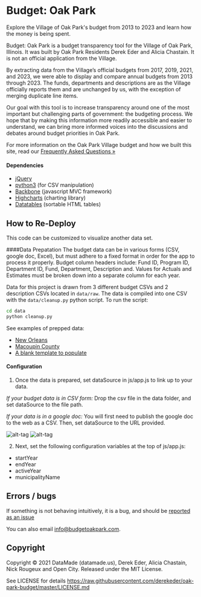 Budget: Oak Park
=====================================

Explore the Village of Oak Park's budget from 2013 to 2023 and learn how the money is being spent.

Budget: Oak Park is a budget transparency tool for the Village of Oak Park, Illinois. It was built by Oak Park Residents Derek Eder and Alicia Chastain. It is not an official application from the Village.

By extracting data from the Village’s official budgets from 2017, 2019, 2021, and 2023, we were able to display and compare annual budgets from 2013 through 2023. The funds, departments and descriptions are as the Village officially reports them and are unchanged by us, with the exception of merging duplicate line items.

Our goal with this tool is to increase transparency around one of the most important but challenging parts of government: the budgeting process. We hope that by making this information more readily accessible and easier to understand, we can bring more informed voices into the discussions and debates around budget priorities in Oak Park.

For more information on the Oak Park Village budget and how we built this site, read our [Frequently Asked Questions »](https://budgetoakpark.com/faq.html)

#### Dependencies

- [jQuery](http://jquery.com)
- [python3](https://www.python.org/) (for CSV manipulation)
- [Backbone](http://backbonejs.org/) (javascript MVC framework)
- [Highcharts](http://www.highcharts.com/) (charting library)
- [Datatables](http://datatables.net) (sortable HTML tables)

## How to Re-Deploy
This code can be customized to visualize another data set.

####Data Prepatation
The budget data can be in various forms (CSV, google doc, Excel), but must adhere to a fixed format in order for the app to process it properly. Budget column headers include: Fund ID, Program ID, Department ID, Fund, Department, Description and. Values for Actuals and Estimates must be broken down into a separate column for each year.

Data for this project is drawn from 3 different budget CSVs and 2 description CSVs located in `data/raw`. The data is compiled into one CSV with the `data/cleanup.py` python script. To run the script:

```bash
cd data
python cleanup.py
```

See examples of prepped data:
  - [New Orleans](https://docs.google.com/spreadsheet/ccc?key=0AswuyKhD7LxVdGlERGdEckpaRDc4Q1RCN0tjZ2tMMGc&usp=sharing_eil#gid=0)
  - [Macoupin County](https://github.com/datamade/macoupin-budget/blob/master/data/macoupin-budget_1997-2014.csv)
  - [A blank template to populate](https://docs.google.com/spreadsheets/d/1I6xZe8syHTiLguZ56l6J1KW0nAJVrUilvq0eP-BpE2A/edit?usp=sharing)

#### Configuration
1. Once the data is prepared, set dataSource in js/app.js to link up to your data.
  
  *If your budget data is in CSV form:*
  Drop the csv file in the data folder, and set dataSource to the file path.
  
  *If your data is in a google doc:*
  You will first need to publish the google doc to the web as a CSV. Then, set dataSource to the URL provided.
  
  ![alt-tag](https://cloud.githubusercontent.com/assets/1406537/3767681/94b15ba4-18cf-11e4-96b1-a2dca1f39c73.png) 
  ![alt-tag](https://cloud.githubusercontent.com/assets/1406537/3767658/55df1880-18cf-11e4-9593-51bc89b0744a.png)
  
2. Next, set the following configuration variables at the top of js/app.js:
  - startYear
  - endYear
  - activeYear
  - municipalityName

## Errors / bugs

If something is not behaving intuitively, it is a bug, and should be [reported as an issue](https://github.com/derekeder/oak-park-budget/issues)

You can also email info@budgetoakpark.com.

Copyright
---------

Copyright © 2021 DataMade (datamade.us), Derek Eder, Alicia Chastain, Nick Rougeux and Open City. Released under the MIT License.

See LICENSE for details https://raw.githubusercontent.com/derekeder/oak-park-budget/master/LICENSE.md
